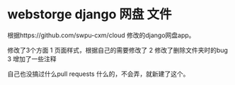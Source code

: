 # webstorge django 网盘 文件
根据https://github.com/swpu-cxm/cloud 修改的django网盘app。

修改了3个方面
1 页面样式，根据自己的需要修改了
2 修改了删除文件夹时的bug
3 增加了一些注释

自己也没搞过什么pull requests 什么的，不会弄，就新建了这个。
